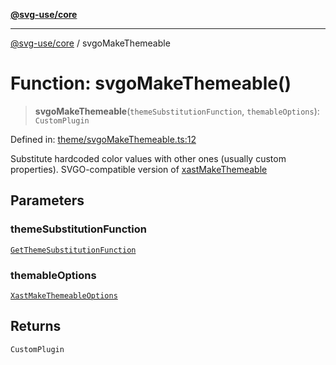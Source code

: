 [**@svg-use/core**](../README.md)

---

[@svg-use/core](../README.md) / svgoMakeThemeable

# Function: svgoMakeThemeable()

> **svgoMakeThemeable**(`themeSubstitutionFunction`, `themableOptions`):
> `CustomPlugin`

Defined in:
[theme/svgoMakeThemeable.ts:12](https://github.com/fpapado/svg-use/blob/main/packages/core/src/theme/svgoMakeThemeable.ts#L12)

Substitute hardcoded color values with other ones (usually custom properties).
SVGO-compatible version of [xastMakeThemeable](xastMakeThemeable.md)

## Parameters

### themeSubstitutionFunction

[`GetThemeSubstitutionFunction`](../type-aliases/GetThemeSubstitutionFunction.md)

### themableOptions

[`XastMakeThemeableOptions`](../type-aliases/XastMakeThemeableOptions.md)

## Returns

`CustomPlugin`
